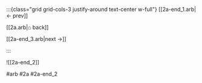 :::{class="grid grid-cols-3 justify-around text-center w-full"}
[[2a-end_1.arb|← prev]]

[[2a.arb|⌂ back]]

[[2a-end_3.arb|next →]]

:::

![[2a-end_2]]

#arb #2a #2a-end_2